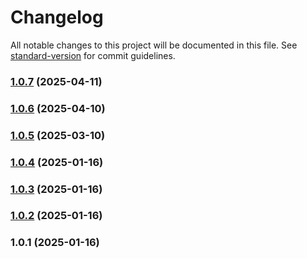 # Changelog

All notable changes to this project will be documented in this file. See [standard-version](https://github.com/conventional-changelog/standard-version) for commit guidelines.

### [1.0.7](https://github.com/dmeikle/node-http-connector/compare/v1.0.6...v1.0.7) (2025-04-11)

### [1.0.6](https://github.com/dmeikle/node-http-connector/compare/v1.0.5...v1.0.6) (2025-04-10)

### [1.0.5](https://github.com/dmeikle/node-http-connector/compare/v1.0.4...v1.0.5) (2025-03-10)

### [1.0.4](https://github.com/dmeikle/node-http-connector/compare/v1.0.3...v1.0.4) (2025-01-16)

### [1.0.3](https://github.com/dmeikle/node-http-connector/compare/v1.0.2...v1.0.3) (2025-01-16)

### [1.0.2](https://github.com/dmeikle/node-http-connector/compare/v1.0.1...v1.0.2) (2025-01-16)

### 1.0.1 (2025-01-16)
